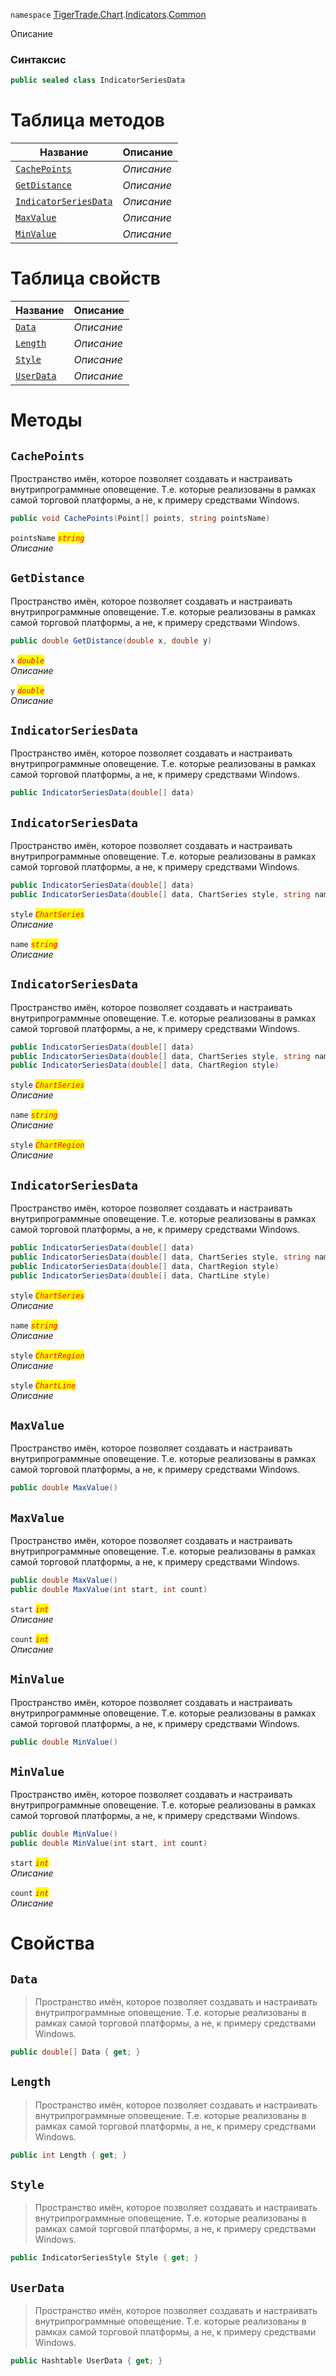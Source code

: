 
`namespace` [TigerTrade.Chart](../../../TigerTrade.Chart.md).[Indicators](../../../TigerTrade.Chart/Indicators.md).[Common](../../../TigerTrade.Chart/Indicators/Common.md)


Описание

### Синтаксис
```csharp
public sealed class IndicatorSeriesData
```


# Таблица методов
| Название | Описание |
| --- | --- |
| [`CachePoints`](./IndicatorSeriesData.cs/Методы/CachePoints.md) | *Описание* |
| [`GetDistance`](./IndicatorSeriesData.cs/Методы/GetDistance.md) | *Описание* |
| [`IndicatorSeriesData`](./IndicatorSeriesData.cs/Методы/IndicatorSeriesData.md) | *Описание* |
| [`MaxValue`](./IndicatorSeriesData.cs/Методы/MaxValue.md) | *Описание* |
| [`MinValue`](./IndicatorSeriesData.cs/Методы/MinValue.md) | *Описание* |

# Таблица свойств
| Название | Описание |
| --- | --- |
| [`Data`](./IndicatorSeriesData.cs/Свойства/Data.md) | *Описание* |
| [`Length`](./IndicatorSeriesData.cs/Свойства/Length.md) | *Описание* |
| [`Style`](./IndicatorSeriesData.cs/Свойства/Style.md) | *Описание* |
| [`UserData`](./IndicatorSeriesData.cs/Свойства/UserData.md) | *Описание* |





# Методы

## `CachePoints`
Пространство имён, которое позволяет создавать и настраивать внутрипрограммные оповещение. Т.е. которые реализованы в рамках самой торговой платформы, а не, к примеру средствами Windows.

```csharp
public void CachePoints(Point[] points, string pointsName)
```

`pointsName` <mark style="color:red;">*`string`*</mark>  
 *Описание*  



## `GetDistance`
Пространство имён, которое позволяет создавать и настраивать внутрипрограммные оповещение. Т.е. которые реализованы в рамках самой торговой платформы, а не, к примеру средствами Windows.

```csharp
public double GetDistance(double x, double y)
```
`x` <mark style="color:red;">*`double`*</mark>  
 *Описание*  

`y` <mark style="color:red;">*`double`*</mark>  
 *Описание*  



## `IndicatorSeriesData`
Пространство имён, которое позволяет создавать и настраивать внутрипрограммные оповещение. Т.е. которые реализованы в рамках самой торговой платформы, а не, к примеру средствами Windows.

```csharp
public IndicatorSeriesData(double[] data)
```


## `IndicatorSeriesData`
Пространство имён, которое позволяет создавать и настраивать внутрипрограммные оповещение. Т.е. которые реализованы в рамках самой торговой платформы, а не, к примеру средствами Windows.

```csharp
public IndicatorSeriesData(double[] data)
public IndicatorSeriesData(double[] data, ChartSeries style, string name = "")
```

`style` <mark style="color:red;">*`ChartSeries`*</mark>  
 *Описание*  

`name` <mark style="color:red;">*`string`*</mark>  
 *Описание*  



## `IndicatorSeriesData`
Пространство имён, которое позволяет создавать и настраивать внутрипрограммные оповещение. Т.е. которые реализованы в рамках самой торговой платформы, а не, к примеру средствами Windows.

```csharp
public IndicatorSeriesData(double[] data)
public IndicatorSeriesData(double[] data, ChartSeries style, string name = "")
public IndicatorSeriesData(double[] data, ChartRegion style)
```

`style` <mark style="color:red;">*`ChartSeries`*</mark>  
 *Описание*  

`name` <mark style="color:red;">*`string`*</mark>  
 *Описание*  

`style` <mark style="color:red;">*`ChartRegion`*</mark>  
 *Описание*  



## `IndicatorSeriesData`
Пространство имён, которое позволяет создавать и настраивать внутрипрограммные оповещение. Т.е. которые реализованы в рамках самой торговой платформы, а не, к примеру средствами Windows.

```csharp
public IndicatorSeriesData(double[] data)
public IndicatorSeriesData(double[] data, ChartSeries style, string name = "")
public IndicatorSeriesData(double[] data, ChartRegion style)
public IndicatorSeriesData(double[] data, ChartLine style)
```

`style` <mark style="color:red;">*`ChartSeries`*</mark>  
 *Описание*  

`name` <mark style="color:red;">*`string`*</mark>  
 *Описание*  

`style` <mark style="color:red;">*`ChartRegion`*</mark>  
 *Описание*  

`style` <mark style="color:red;">*`ChartLine`*</mark>  
 *Описание*  



## `MaxValue`
Пространство имён, которое позволяет создавать и настраивать внутрипрограммные оповещение. Т.е. которые реализованы в рамках самой торговой платформы, а не, к примеру средствами Windows.

```csharp
public double MaxValue()
```


## `MaxValue`
Пространство имён, которое позволяет создавать и настраивать внутрипрограммные оповещение. Т.е. которые реализованы в рамках самой торговой платформы, а не, к примеру средствами Windows.

```csharp
public double MaxValue()
public double MaxValue(int start, int count)
```

`start` <mark style="color:red;">*`int`*</mark>  
 *Описание*  

`count` <mark style="color:red;">*`int`*</mark>  
 *Описание*  



## `MinValue`
Пространство имён, которое позволяет создавать и настраивать внутрипрограммные оповещение. Т.е. которые реализованы в рамках самой торговой платформы, а не, к примеру средствами Windows.

```csharp
public double MinValue()
```


## `MinValue`
Пространство имён, которое позволяет создавать и настраивать внутрипрограммные оповещение. Т.е. которые реализованы в рамках самой торговой платформы, а не, к примеру средствами Windows.

```csharp
public double MinValue()
public double MinValue(int start, int count)
```

`start` <mark style="color:red;">*`int`*</mark>  
 *Описание*  

`count` <mark style="color:red;">*`int`*</mark>  
 *Описание*  


# Свойства

## `Data`
> Пространство имён, которое позволяет создавать и настраивать внутрипрограммные оповещение. Т.е. которые реализованы в рамках самой торговой платформы, а не, к примеру средствами Windows.

```csharp
public double[] Data { get; }
```

## `Length`
> Пространство имён, которое позволяет создавать и настраивать внутрипрограммные оповещение. Т.е. которые реализованы в рамках самой торговой платформы, а не, к примеру средствами Windows.

```csharp
public int Length { get; }
```

## `Style`
> Пространство имён, которое позволяет создавать и настраивать внутрипрограммные оповещение. Т.е. которые реализованы в рамках самой торговой платформы, а не, к примеру средствами Windows.

```csharp
public IndicatorSeriesStyle Style { get; }
```

## `UserData`
> Пространство имён, которое позволяет создавать и настраивать внутрипрограммные оповещение. Т.е. которые реализованы в рамках самой торговой платформы, а не, к примеру средствами Windows.

```csharp
public Hashtable UserData { get; }
```

